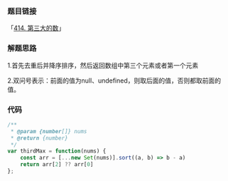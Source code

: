 ### 题目链接

「[414. 第三大的数](https://leetcode-cn.com/problems/third-maximum-number/)」

### 解题思路

1.首先去重后并降序排序，然后返回数组中第三个元素或者第一个元素

2.双问号表示：前面的值为null、undefined，则取后面的值，否则都取前面的值。

### 代码

```javascript
/**
 * @param {number[]} nums
 * @return {number}
 */
var thirdMax = function(nums) {
    const arr = [...new Set(nums)].sort((a, b) => b - a)
    return arr[2] ?? arr[0]
};
```

